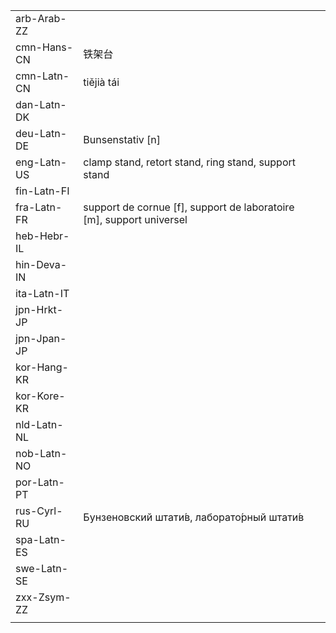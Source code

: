 | | | |
|-|-|-|
| arb-Arab-ZZ |  |  |
| cmn-Hans-CN | 铁架台 |  |
| cmn-Latn-CN | tiějià tái |  |
| dan-Latn-DK |  |  |
| deu-Latn-DE | Bunsenstativ [n] |  |
| eng-Latn-US | clamp stand, retort stand, ring stand, support stand |  |
| fin-Latn-FI |  |  |
| fra-Latn-FR | support de cornue [f], support de laboratoire [m], support universel |  |
| heb-Hebr-IL |  |  |
| hin-Deva-IN |  |  |
| ita-Latn-IT |  |  |
| jpn-Hrkt-JP |  |  |
| jpn-Jpan-JP |  |  |
| kor-Hang-KR |  |  |
| kor-Kore-KR |  |  |
| nld-Latn-NL |  |  |
| nob-Latn-NO |  |  |
| por-Latn-PT |  |  |
| rus-Cyrl-RU | Бунзеновский штати́в, лаборато́рный штати́в |  |
| spa-Latn-ES |  |  |
| swe-Latn-SE |  |  |
| zxx-Zsym-ZZ |  |  |
|  |  |  |